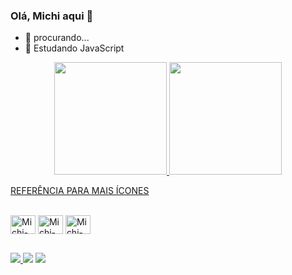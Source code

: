 ### Olá, Michi aqui 👋

- 🔭 procurando...
- 🌱 Estudando JavaScript

<div align="center">
  <a href="https://github.com/gmichin">
  <img height="180em" src="https://github-readme-stats.vercel.app/api?username=gmichin&show_icons=true&theme=highcontrast&include_all_commits=true&count_private=true"/>
  <img height="180em" src="https://github-readme-stats.vercel.app/api/top-langs/?username=gmichin&layout=compact&langs_count=7&theme=highcontrast"/>
</div>
  
  [REFERÊNCIA PARA MAIS ÍCONES](https://devicon.dev/)
  
  <div style="display: inline_block"><br>
  <img align="center" alt="Michi-Js" height="30" width="40" src="https://cdn.jsdelivr.net/gh/devicons/devicon/icons/javascript/javascript-original.svg">
  <img align="center" alt="Michi-Html" height="30" width="40" src="https://cdn.jsdelivr.net/gh/devicons/devicon/icons/html5/html5-original.svg">
  <img align="center" alt= "Michi-CSharp" height="30" width="40" src="https://cdn.jsdelivr.net/gh/devicons/devicon/icons/csharp/csharp-original.svg">
</div>
 
    
##
<div> 
  <a href="https://www.instagram.com/gmichin/" target="_blank"><img src="https://img.shields.io/badge/-Instagram-%23E4405F?style=for-the-badge&logo=instagram&logoColor=white" target="_blank"> 
  <a href = "mailto:gmassamichi@gmail.com"><img src="https://img.shields.io/badge/-Gmail-%23333?style=for-the-badge&logo=gmail&logoColor=white" target="_blank"></a>
  <a href="https://www.linkedin.com/in/gustavo-nakamura-597b36221/" target="_blank"><img src="https://img.shields.io/badge/-LinkedIn-%230077B5?style=for-the-badge&logo=linkedin&logoColor=white" target="_blank">
 
</div>
